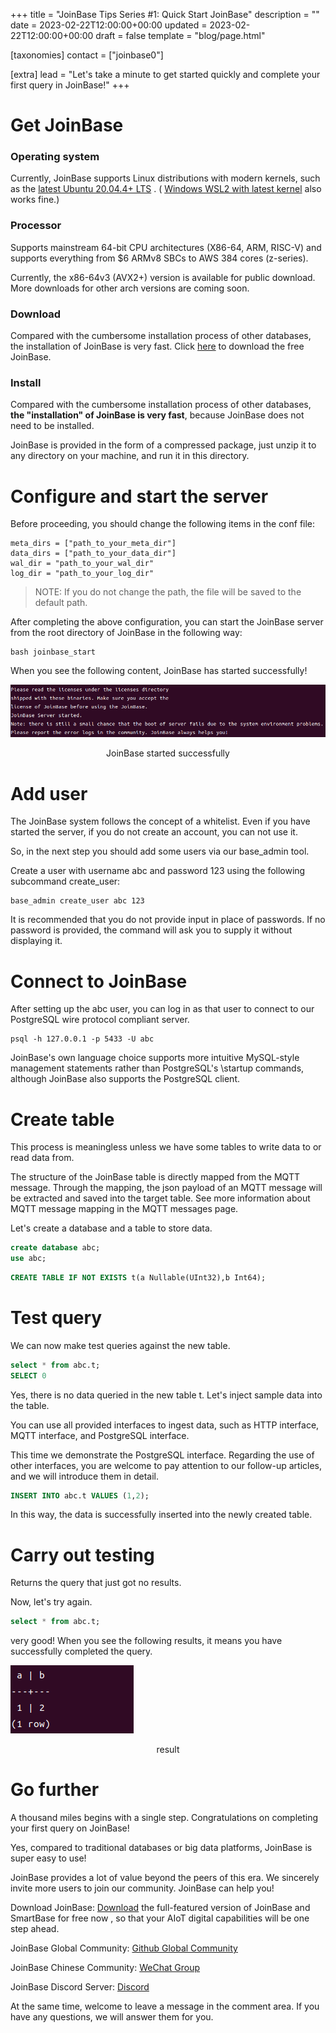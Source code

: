 +++
title = "JoinBase Tips Series #1: Quick Start JoinBase"
description = ""
date = 2023-02-22T12:00:00+00:00
updated = 2023-02-22T12:00:00+00:00
draft = false
template = "blog/page.html"

[taxonomies]
contact = ["joinbase0"]

[extra]
lead = "Let's take a minute to get started quickly and complete your first query in JoinBase!"
+++

# Get JoinBase
### Operating system 
Currently, JoinBase supports Linux distributions with modern kernels, such as the [latest Ubuntu 20.04.4+ LTS](https://releases-ubuntu-com.translate.goog/20.04/?_x_tr_sl=auto&_x_tr_tl=zh-CN&_x_tr_hl=zh-CN) . ( [Windows WSL2 with latest kernel](https://en-m-wikipedia-org.translate.goog/wiki/Windows_Subsystem_for_Linux?_x_tr_sl=auto&_x_tr_tl=zh-CN&_x_tr_hl=zh-CN) also works fine.)

### Processor
Supports mainstream 64-bit CPU architectures (X86-64, ARM, RISC-V) and supports everything from $6 ARMv8 SBCs to AWS 384 cores (z-series).

Currently, the x86-64v3 (AVX2+) version is available for public download. More downloads for other arch versions are coming soon.

### Download

Compared with the cumbersome installation process of other databases, the installation of JoinBase is very fast. Click [here](https://joinbase.io/products/) to download the free JoinBase.

### Install

Compared with the cumbersome installation process of other databases, **the "installation" of JoinBase is very fast**, because JoinBase does not need to be installed.

JoinBase is provided in the form of a compressed package, just unzip it to any directory on your machine, and run it in this directory.

# Configure and start the server

Before proceeding, you should change the following items in the conf file:

```
meta_dirs = ["path_to_your_meta_dir"] 
data_dirs = ["path_to_your_data_dir"] 
wal_dir = "path_to_your_wal_dir" 
log_dir = "path_to_your_log_dir"
```

>NOTE: If you do not change the path, the file will be saved to the default path.

After completing the above configuration, you can start the JoinBase server from the root directory of JoinBase in the following way:

```
bash joinbase_start
```

When you see the following content, JoinBase has started successfully!

<div class="text-center">
<img src="/imgs/blog/tips_1/start.png" alt="start" class="img-fluid">
<p align="center">JoinBase started successfully<p/>
</div>

# Add user

The JoinBase system follows the concept of a whitelist. Even if you have started the server, if you do not create an account, you can not use it.

So, in the next step you should add some users via our base_admin tool.

Create a user with username abc and password 123 using the following subcommand create_user:

```
base_admin create_user abc 123       
```

It is recommended that you do not provide input in place of passwords. If no password is provided, the command will ask you to supply it without displaying it.

# Connect to JoinBase

After setting up the abc user, you can log in as that user to connect to our PostgreSQL wire protocol compliant server.

```
psql -h 127.0.0.1 -p 5433 -U abc  
```

JoinBase's own language choice supports more intuitive MySQL-style management statements rather than PostgreSQL's \startup commands, although JoinBase also supports the PostgreSQL client.

# Create table

This process is meaningless unless we have some tables to write data to or read data from.

The structure of the JoinBase table is directly mapped from the MQTT message. Through the mapping, the json payload of an MQTT message will be extracted and saved into the target table. See more information about MQTT message mapping in the MQTT messages page. 

Let's create a database and a table to store data.

```sql
create database abc;
use abc;
```

```sql
CREATE TABLE IF NOT EXISTS t(a Nullable(UInt32),b Int64);
```
# Test query
We can now make test queries against the new table.

```sql
select * from abc.t;
SELECT 0
```

Yes, there is no data queried in the new table t. Let's inject sample data into the table.

You can use all provided interfaces to ingest data, such as HTTP interface, MQTT interface, and PostgreSQL interface.

This time we demonstrate the PostgreSQL interface. Regarding the use of other interfaces, you are welcome to pay attention to our follow-up articles, and we will introduce them in detail.

```sql
INSERT INTO abc.t VALUES (1,2);
```

In this way, the data is successfully inserted into the newly created table.


# Carry out testing

Returns the query that just got no results.

Now, let's try again.

```sql
select * from abc.t;
```

very good! When you see the following results, it means you have successfully completed the query.

<div class="text-center">
<img src="/imgs/blog/tips_1/query.png" alt="query" class="img-fluid">
<p align="center">result<p/>
</div>

# Go further
A thousand miles begins with a single step. Congratulations on completing your first query on JoinBase!

Yes, compared to traditional databases or big data platforms, JoinBase is super easy to use!

JoinBase provides a lot of value beyond the peers of this era. We sincerely invite more users to join our community. JoinBase can help you!

Download JoinBase: [Download](https://joinbase.io/products/) the full-featured version of JoinBase and SmartBase for free now , so that your AIoT digital capabilities will be one step ahead.

JoinBase Global Community: [Github Global Community](https://github.com/open-joinbase/joinbase)

JoinBase Chinese Community: [WeChat Group](https://joinbase.io/community/)

JoinBase Discord Server: [Discord](https://discord.com/invite/sqX6vfnURj)

At the same time, welcome to leave a message in the comment area. If you have any questions, we will answer them for you.